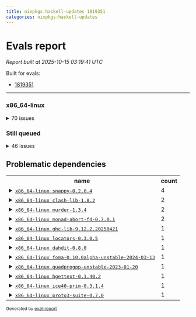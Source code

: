 ```yaml
---
title: nixpkgs:haskell-updates 1819351
categories: nixpkgs:haskell-updates
---
```

# Evals report

*Report built at 2025-10-15 03:19:41 UTC*

Built for evals:

  * [1819351](https://hydra.nixos.org/eval/1819351)

 * * * 

### x86_64-linux


<details><summary>70 issues</summary>
<table>
<thead><tr>
<th>job</th>
<th>status</th>
</tr></thead>
<tr>
<td>
<details><summary>
<tt><a href='https://hydra.nixos.org/build/309811245'>haskell.packages.ghc967.ghc-tags.x86_64-linux</a></tt>
</summary>
<ul>
<li>
<b>=> Failed</b> <tt>ghc-lib-9.12.2.20250421</tt> <br /> <a href='https://hydra.nixos.org/build/309811245/nixlog/111'>log</a>, <a href='https://hydra.nixos.org/build/309811245/nixlog/111/raw'>raw</a>, <a href='https://hydra.nixos.org/build/309811245/nixlog/111/tail'>tail</a>, <a href='https://hydra.nixos.org/build/309811216'>build 309811216</a>
</li>
</ul>
</details>
</td>
<td>Dependency failed</td>
</tr>
<tr>
<td>
<details><summary>
<tt><a href='https://hydra.nixos.org/build/309812372'>haskellPackages.blacktip.x86_64-linux</a></tt>
</summary>
<ul>
<li>
<b>=> Failed</b> <tt>locators-0.3.0.5</tt> <br /> <a href='https://hydra.nixos.org/build/309812372/nixlog/1'>log</a>, <a href='https://hydra.nixos.org/build/309812372/nixlog/1/raw'>raw</a>, <a href='https://hydra.nixos.org/build/309812372/nixlog/1/tail'>tail</a>, <a href='https://hydra.nixos.org/build/309815296'>build 309815296</a>
</li>
</ul>
</details>
</td>
<td>Dependency failed</td>
</tr>
<tr>
<td>
<details><summary>
<tt><a href='https://hydra.nixos.org/build/309812682'>haskellPackages.clash-ghc.x86_64-linux</a></tt>
</summary>
<ul>
<li>
<b>=> Failed</b> <tt>clash-lib-1.8.2</tt> <br /> <a href='https://hydra.nixos.org/build/309812682/nixlog/1'>log</a>, <a href='https://hydra.nixos.org/build/309812682/nixlog/1/raw'>raw</a>, <a href='https://hydra.nixos.org/build/309812682/nixlog/1/tail'>tail</a>, <a href='https://hydra.nixos.org/build/309812683'>build 309812683</a>
</li>
</ul>
</details>
</td>
<td>Dependency failed</td>
</tr>
<tr>
<td>
<details><summary>
<tt><a href='https://hydra.nixos.org/build/309812776'>haskellPackages.clash-shake.x86_64-linux</a></tt>
</summary>
<ul>
<li>
<b>=> Cached failure</b> <tt>clash-lib-1.8.2</tt> <br /> <a href='https://hydra.nixos.org/build/309812776/nixlog/1'>log</a>, <a href='https://hydra.nixos.org/build/309812776/nixlog/1/raw'>raw</a>, <a href='https://hydra.nixos.org/build/309812776/nixlog/1/tail'>tail</a>, <a href='https://hydra.nixos.org/build/309812683'>build 309812683</a>
</li>
</ul>
</details>
</td>
<td>Dependency failed</td>
</tr>
<tr>
<td>
<details><summary>
<tt><a href='https://hydra.nixos.org/build/309813022'>haskellPackages.dahdit-network.x86_64-linux</a></tt>
</summary>
<ul>
<li>
<b>=> Cached failure</b> <tt>dahdit-0.8.0</tt> <br /> <a href='https://hydra.nixos.org/build/309813022/nixlog/1'>log</a>, <a href='https://hydra.nixos.org/build/309813022/nixlog/1/raw'>raw</a>, <a href='https://hydra.nixos.org/build/309813022/nixlog/1/tail'>tail</a>, <a href='https://hydra.nixos.org/build/309813014'>build 309813014</a>
</li>
</ul>
</details>
</td>
<td>Dependency failed</td>
</tr>
<tr>
<td>
<details><summary>
<tt><a href='https://hydra.nixos.org/build/309813492'>haskellPackages.expand.x86_64-linux</a></tt>
</summary>
<ul>
<li>
<b>=> Cached failure</b> <tt>murder-1.3.4</tt> <br /> <a href='https://hydra.nixos.org/build/309813492/nixlog/1'>log</a>, <a href='https://hydra.nixos.org/build/309813492/nixlog/1/raw'>raw</a>, <a href='https://hydra.nixos.org/build/309813492/nixlog/1/tail'>tail</a>, <a href='https://hydra.nixos.org/build/309815678'>build 309815678</a>
</li>
</ul>
</details>
</td>
<td>Dependency failed</td>
</tr>
<tr>
<td>
<details><summary>
<tt><a href='https://hydra.nixos.org/build/309813611'>haskellPackages.foma.x86_64-linux</a></tt>
</summary>
<ul>
<li>
<b>=> Cached failure</b> <tt>foma-0.10.0alpha-unstable-2024-03-13</tt> <br /> <a href='https://hydra.nixos.org/build/309813611/nixlog/1'>log</a>, <a href='https://hydra.nixos.org/build/309813611/nixlog/1/raw'>raw</a>, <a href='https://hydra.nixos.org/build/309813611/nixlog/1/tail'>tail</a>, <a href='https://hydra.nixos.org/build/308976552'>build 308976552</a>
</li>
</ul>
</details>
</td>
<td>Dependency failed</td>
</tr>
<tr>
<td>
<details><summary>
<tt><a href='https://hydra.nixos.org/build/309814547'>haskellPackages.hmatrix-quadprogpp.x86_64-linux</a></tt>
</summary>
<ul>
<li>
<b>=> Cached failure</b> <tt>quadprogpp-unstable-2023-01-20</tt> <br /> <a href='https://hydra.nixos.org/build/309814547/nixlog/1'>log</a>, <a href='https://hydra.nixos.org/build/309814547/nixlog/1/raw'>raw</a>, <a href='https://hydra.nixos.org/build/309814547/nixlog/1/tail'>tail</a>, <a href='https://hydra.nixos.org/build/308951858'>build 308951858</a>
</li>
</ul>
</details>
</td>
<td>Dependency failed</td>
</tr>
<tr>
<td>
<details><summary>
<tt><a href='https://hydra.nixos.org/build/309815071'>haskellPackages.keera-hails-i18n.x86_64-linux</a></tt>
</summary>
<ul>
<li>
<b>=> Failed</b> <tt>hgettext-0.1.40.2</tt> <br /> <a href='https://hydra.nixos.org/build/309815071/nixlog/1'>log</a>, <a href='https://hydra.nixos.org/build/309815071/nixlog/1/raw'>raw</a>, <a href='https://hydra.nixos.org/build/309815071/nixlog/1/tail'>tail</a>, <a href='https://hydra.nixos.org/build/309814473'>build 309814473</a>
</li>
</ul>
</details>
</td>
<td>Dependency failed</td>
</tr>
<tr>
<td>
<details><summary>
<tt><a href='https://hydra.nixos.org/build/309815230'>haskellPackages.lifted-stm.x86_64-linux</a></tt>
</summary>
<ul>
<li>
<b>=> Cached failure</b> <tt>monad-abort-fd-0.7.0.1</tt> <br /> <a href='https://hydra.nixos.org/build/309815230/nixlog/1'>log</a>, <a href='https://hydra.nixos.org/build/309815230/nixlog/1/raw'>raw</a>, <a href='https://hydra.nixos.org/build/309815230/nixlog/1/tail'>tail</a>, <a href='https://hydra.nixos.org/build/309815545'>build 309815545</a>
</li>
</ul>
</details>
</td>
<td>Dependency failed</td>
</tr>
<tr>
<td>
<details><summary>
<tt><a href='https://hydra.nixos.org/build/309815267'>haskellPackages.lion.x86_64-linux</a></tt>
</summary>
<ul>
<li>
<b>=> Cached failure</b> <tt>ice40-prim-0.3.1.4</tt> <br /> <a href='https://hydra.nixos.org/build/309815267/nixlog/1'>log</a>, <a href='https://hydra.nixos.org/build/309815267/nixlog/1/raw'>raw</a>, <a href='https://hydra.nixos.org/build/309815267/nixlog/1/tail'>tail</a>, <a href='https://hydra.nixos.org/build/309814812'>build 309814812</a>
</li>
</ul>
</details>
</td>
<td>Dependency failed</td>
</tr>
<tr>
<td>
<details><summary>
<tt><a href='https://hydra.nixos.org/build/309815560'>haskellPackages.monad-finally.x86_64-linux</a></tt>
</summary>
<ul>
<li>
<b>=> Cached failure</b> <tt>monad-abort-fd-0.7.0.1</tt> <br /> <a href='https://hydra.nixos.org/build/309815560/nixlog/1'>log</a>, <a href='https://hydra.nixos.org/build/309815560/nixlog/1/raw'>raw</a>, <a href='https://hydra.nixos.org/build/309815560/nixlog/1/tail'>tail</a>, <a href='https://hydra.nixos.org/build/309815545'>build 309815545</a>
</li>
</ul>
</details>
</td>
<td>Dependency failed</td>
</tr>
<tr>
<td>
<details><summary>
<tt><a href='https://hydra.nixos.org/build/309815898'>haskellPackages.oberon0.x86_64-linux</a></tt>
</summary>
<ul>
<li>
<b>=> Failed</b> <tt>murder-1.3.4</tt> <br /> <a href='https://hydra.nixos.org/build/309815898/nixlog/1'>log</a>, <a href='https://hydra.nixos.org/build/309815898/nixlog/1/raw'>raw</a>, <a href='https://hydra.nixos.org/build/309815898/nixlog/1/tail'>tail</a>, <a href='https://hydra.nixos.org/build/309815678'>build 309815678</a>
</li>
</ul>
</details>
</td>
<td>Dependency failed</td>
</tr>
<tr>
<td>
<details><summary>
<tt><a href='https://hydra.nixos.org/build/309817108'>haskellPackages.snappy-framing.x86_64-linux</a></tt>
</summary>
<ul>
<li>
<b>=> Failed</b> <tt>snappy-0.2.0.4</tt> <br /> <a href='https://hydra.nixos.org/build/309817108/nixlog/1'>log</a>, <a href='https://hydra.nixos.org/build/309817108/nixlog/1/raw'>raw</a>, <a href='https://hydra.nixos.org/build/309817108/nixlog/1/tail'>tail</a>, <a href='https://hydra.nixos.org/build/309817105'>build 309817105</a>
</li>
</ul>
</details>
</td>
<td>Dependency failed</td>
</tr>
<tr>
<td>
<details><summary>
<tt><a href='https://hydra.nixos.org/build/309817117'>haskellPackages.snappy-lazy.x86_64-linux</a></tt>
</summary>
<ul>
<li>
<b>=> Cached failure</b> <tt>snappy-0.2.0.4</tt> <br /> <a href='https://hydra.nixos.org/build/309817117/nixlog/1'>log</a>, <a href='https://hydra.nixos.org/build/309817117/nixlog/1/raw'>raw</a>, <a href='https://hydra.nixos.org/build/309817117/nixlog/1/tail'>tail</a>, <a href='https://hydra.nixos.org/build/309817105'>build 309817105</a>
</li>
</ul>
</details>
</td>
<td>Dependency failed</td>
</tr>
<tr>
<td>
<details><summary>
<tt><a href='https://hydra.nixos.org/build/309817559'>haskellPackages.tensorflow-records-conduit.x86_64-linux</a></tt>
</summary>
<ul>
<li>
<b>=> Failed</b> <tt>snappy-0.2.0.4</tt> <br /> <a href='https://hydra.nixos.org/build/309817559/nixlog/1'>log</a>, <a href='https://hydra.nixos.org/build/309817559/nixlog/1/raw'>raw</a>, <a href='https://hydra.nixos.org/build/309817559/nixlog/1/tail'>tail</a>, <a href='https://hydra.nixos.org/build/309817105'>build 309817105</a>
</li>
</ul>
</details>
</td>
<td>Dependency failed</td>
</tr>
<tr>
<td>
<details><summary>
<tt><a href='https://hydra.nixos.org/build/309817514'>haskellPackages.tensorflow-records.x86_64-linux</a></tt>
</summary>
<ul>
<li>
<b>=> Failed</b> <tt>snappy-0.2.0.4</tt> <br /> <a href='https://hydra.nixos.org/build/309817514/nixlog/1'>log</a>, <a href='https://hydra.nixos.org/build/309817514/nixlog/1/raw'>raw</a>, <a href='https://hydra.nixos.org/build/309817514/nixlog/1/tail'>tail</a>, <a href='https://hydra.nixos.org/build/309817105'>build 309817105</a>
</li>
</ul>
</details>
</td>
<td>Dependency failed</td>
</tr>
<tr>
<td>
<details><summary>
<tt><a href='https://hydra.nixos.org/build/310117272'>maintained</a></tt>
</summary>
<ul>
<li>
<b>=> Failed</b> <tt>proto3-suite-0.7.0</tt> <br /> <a href='https://hydra.nixos.org/build/310117272/nixlog/1'>log</a>, <a href='https://hydra.nixos.org/build/310117272/nixlog/1/raw'>raw</a>, <a href='https://hydra.nixos.org/build/310117272/nixlog/1/tail'>tail</a>, <a href='https://hydra.nixos.org/build/310117246'>build 310117246</a>
</li>
</ul>
</details>
</td>
<td>Dependency failed</td>
</tr>
<tr>
<td>
<tt><a href='https://hydra.nixos.org/build/309811216'>haskell.packages.ghc967.ghc-lib.x86_64-linux</a></tt>
</td>
<td>Failed</td>
</tr>
<tr>
<td>
<tt><a href='https://hydra.nixos.org/build/309812262'>haskell.packages.ghc967.haskell-language-server.x86_64-linux</a></tt>
</td>
<td>Failed</td>
</tr>
<tr>
<td>
<tt><a href='https://hydra.nixos.org/build/309811242'>haskell.packages.ghc984.ghc-lib.x86_64-linux</a></tt>
</td>
<td>Failed</td>
</tr>
<tr>
<td>
<tt><a href='https://hydra.nixos.org/build/309812564'>haskell.packages.ghc984.haskell-language-server.x86_64-linux</a></tt>
</td>
<td>Failed</td>
</tr>
<tr>
<td>
<tt><a href='https://hydra.nixos.org/build/309811610'>haskellPackages.SyntaxMacros.x86_64-linux</a></tt>
</td>
<td>Failed</td>
</tr>
<tr>
<td>
<tt><a href='https://hydra.nixos.org/build/309811668'>haskellPackages.aes-gcm.x86_64-linux</a></tt>
</td>
<td>Failed</td>
</tr>
<tr>
<td>
<tt><a href='https://hydra.nixos.org/build/309811728'>haskellPackages.alpha.x86_64-linux</a></tt>
</td>
<td>Failed</td>
</tr>
<tr>
<td>
<tt><a href='https://hydra.nixos.org/build/309811755'>haskellPackages.amazonka-appconfigdata.x86_64-linux</a></tt>
</td>
<td>Failed</td>
</tr>
<tr>
<td>
<tt><a href='https://hydra.nixos.org/build/309812334'>haskellPackages.bindings-nettle.x86_64-linux</a></tt>
</td>
<td>Failed</td>
</tr>
<tr>
<td>
<tt><a href='https://hydra.nixos.org/build/309812724'>haskellPackages.calamity.x86_64-linux</a></tt>
</td>
<td>Failed</td>
</tr>
<tr>
<td>
<tt><a href='https://hydra.nixos.org/build/309812708'>haskellPackages.circuit-notation.x86_64-linux</a></tt>
</td>
<td>Failed</td>
</tr>
<tr>
<td>
<tt><a href='https://hydra.nixos.org/build/309812683'>haskellPackages.clash-lib.x86_64-linux</a></tt>
</td>
<td>Failed</td>
</tr>
<tr>
<td>
<tt><a href='https://hydra.nixos.org/build/309812703'>haskellPackages.clod.x86_64-linux</a></tt>
</td>
<td>Failed</td>
</tr>
<tr>
<td>
<tt><a href='https://hydra.nixos.org/build/310117221'>haskellPackages.convert-annotation.x86_64-linux</a></tt>
</td>
<td>Failed</td>
</tr>
<tr>
<td>
<tt><a href='https://hydra.nixos.org/build/309813014'>haskellPackages.dahdit.x86_64-linux</a></tt>
</td>
<td>Failed</td>
</tr>
<tr>
<td>
<tt><a href='https://hydra.nixos.org/build/309813054'>haskellPackages.data-foldapp.x86_64-linux</a></tt>
</td>
<td>Failed</td>
</tr>
<tr>
<td>
<tt><a href='https://hydra.nixos.org/build/309813043'>haskellPackages.data-list-zigzag.x86_64-linux</a></tt>
</td>
<td>Failed</td>
</tr>
<tr>
<td>
<tt><a href='https://hydra.nixos.org/build/309813202'>haskellPackages.derive-topdown.x86_64-linux</a></tt>
</td>
<td>Failed</td>
</tr>
<tr>
<td>
<tt><a href='https://hydra.nixos.org/build/309813391'>haskellPackages.engineering-units.x86_64-linux</a></tt>
</td>
<td>Failed</td>
</tr>
<tr>
<td>
<tt><a href='https://hydra.nixos.org/build/309813509'>haskellPackages.fastparser.x86_64-linux</a></tt>
</td>
<td>Failed</td>
</tr>
<tr>
<td>
<tt><a href='https://hydra.nixos.org/build/309813706'>haskellPackages.fxpak.x86_64-linux</a></tt>
</td>
<td>Failed</td>
</tr>
<tr>
<td>
<tt><a href='https://hydra.nixos.org/build/309814029'>haskellPackages.gmap.x86_64-linux</a></tt>
</td>
<td>Failed</td>
</tr>
<tr>
<td>
<tt><a href='https://hydra.nixos.org/build/310117233'>haskellPackages.haxl-amazonka.x86_64-linux</a></tt>
</td>
<td>Failed</td>
</tr>
<tr>
<td>
<tt><a href='https://hydra.nixos.org/build/310117231'>haskellPackages.haxl-facebook.x86_64-linux</a></tt>
</td>
<td>Failed</td>
</tr>
<tr>
<td>
<tt><a href='https://hydra.nixos.org/build/309814355'>haskellPackages.hbcd.x86_64-linux</a></tt>
</td>
<td>Failed</td>
</tr>
<tr>
<td>
<tt><a href='https://hydra.nixos.org/build/309814473'>haskellPackages.hgettext.x86_64-linux</a></tt>
</td>
<td>Failed</td>
</tr>
<tr>
<td>
<tt><a href='https://hydra.nixos.org/build/309814463'>haskellPackages.hint-nix.x86_64-linux</a></tt>
</td>
<td>Failed</td>
</tr>
<tr>
<td>
<tt><a href='https://hydra.nixos.org/build/309814812'>haskellPackages.ice40-prim.x86_64-linux</a></tt>
</td>
<td>Failed</td>
</tr>
<tr>
<td>
<tt><a href='https://hydra.nixos.org/build/309815009'>haskellPackages.json-rpc.x86_64-linux</a></tt>
</td>
<td>Failed</td>
</tr>
<tr>
<td>
<tt><a href='https://hydra.nixos.org/build/309815178'>haskellPackages.langchain-hs.x86_64-linux</a></tt>
</td>
<td>Failed</td>
</tr>
<tr>
<td>
<tt><a href='https://hydra.nixos.org/build/309815296'>haskellPackages.locators.x86_64-linux</a></tt>
</td>
<td>Failed</td>
</tr>
<tr>
<td>
<tt><a href='https://hydra.nixos.org/build/309815332'>haskellPackages.ltext.x86_64-linux</a></tt>
</td>
<td>Failed</td>
</tr>
<tr>
<td>
<tt><a href='https://hydra.nixos.org/build/309815545'>haskellPackages.monad-abort-fd.x86_64-linux</a></tt>
</td>
<td>Failed</td>
</tr>
<tr>
<td>
<tt><a href='https://hydra.nixos.org/build/309815678'>haskellPackages.murder.x86_64-linux</a></tt>
</td>
<td>Failed</td>
</tr>
<tr>
<td>
<tt><a href='https://hydra.nixos.org/build/309815729'>haskellPackages.nbparts.x86_64-linux</a></tt>
</td>
<td>Failed</td>
</tr>
<tr>
<td>
<tt><a href='https://hydra.nixos.org/build/309815905'>haskellPackages.ollama-holes-plugin.x86_64-linux</a></tt>
</td>
<td>Failed</td>
</tr>
<tr>
<td>
<tt><a href='https://hydra.nixos.org/build/310117246'>haskellPackages.proto3-suite.x86_64-linux</a></tt>
</td>
<td>Failed</td>
</tr>
<tr>
<td>
<tt><a href='https://hydra.nixos.org/build/309816655'>haskellPackages.reform-blaze.x86_64-linux</a></tt>
</td>
<td>Failed</td>
</tr>
<tr>
<td>
<tt><a href='https://hydra.nixos.org/build/309816727'>haskellPackages.robin-hood-profit.x86_64-linux</a></tt>
</td>
<td>Failed</td>
</tr>
<tr>
<td>
<tt><a href='https://hydra.nixos.org/build/309816799'>haskellPackages.roboservant.x86_64-linux</a></tt>
</td>
<td>Failed</td>
</tr>
<tr>
<td>
<tt><a href='https://hydra.nixos.org/build/309816856'>haskellPackages.sasha.x86_64-linux</a></tt>
</td>
<td>Failed</td>
</tr>
<tr>
<td>
<tt><a href='https://hydra.nixos.org/build/309817105'>haskellPackages.snappy.x86_64-linux</a></tt>
</td>
<td>Failed</td>
</tr>
<tr>
<td>
<tt><a href='https://hydra.nixos.org/build/309817187'>haskellPackages.sqlite-easy.x86_64-linux</a></tt>
</td>
<td>Failed</td>
</tr>
<tr>
<td>
<tt><a href='https://hydra.nixos.org/build/309817285'>haskellPackages.streamly-filepath.x86_64-linux</a></tt>
</td>
<td>Failed</td>
</tr>
<tr>
<td>
<tt><a href='https://hydra.nixos.org/build/309817498'>haskellPackages.telegram-bot-simple.x86_64-linux</a></tt>
</td>
<td>Failed</td>
</tr>
<tr>
<td>
<tt><a href='https://hydra.nixos.org/build/309817674'>haskellPackages.timeout-snooze.x86_64-linux</a></tt>
</td>
<td>Failed</td>
</tr>
<tr>
<td>
<tt><a href='https://hydra.nixos.org/build/309817848'>haskellPackages.typed-gui.x86_64-linux</a></tt>
</td>
<td>Failed</td>
</tr>
<tr>
<td>
<tt><a href='https://hydra.nixos.org/build/309818122'>haskellPackages.warp-tls-simple.x86_64-linux</a></tt>
</td>
<td>Failed</td>
</tr>
<tr>
<td>
<tt><a href='https://hydra.nixos.org/build/309818237'>haskellPackages.winio.x86_64-linux</a></tt>
</td>
<td>Failed</td>
</tr>
<tr>
<td>
<tt><a href='https://hydra.nixos.org/build/309818284'>haskellPackages.yabi.x86_64-linux</a></tt>
</td>
<td>Failed</td>
</tr>
<tr>
<td>
<tt><a href='https://hydra.nixos.org/build/309812431'>haskellPackages.boomwhacker.x86_64-linux</a></tt>
</td>
<td>Timed out</td>
</tr>
<tr>
<td>
<tt><a href='https://hydra.nixos.org/build/309815476'>haskellPackages.midi.x86_64-linux</a></tt>
</td>
<td>Timed out</td>
</tr>
</table>
</details>


### Still queued


<details><summary>46 issues</summary>
<table>
<thead><tr>
<th>job</th>
<th>status</th>
<th>platform</th>
</tr></thead>
<tr>
<td>
<tt><a href='https://hydra.nixos.org/build/310117204'>agdaPackages.agdarsec.x86_64-linux</a></tt>
</td>
<td>Queued</td>
<th>x86_64-linux</th>
</tr>
<tr>
<td>
<tt><a href='https://hydra.nixos.org/build/310117205'>codd.x86_64-linux</a></tt>
</td>
<td>Queued</td>
<th>x86_64-linux</th>
</tr>
<tr>
<td>
<tt><a href='https://hydra.nixos.org/build/310117206'>echidna.x86_64-linux</a></tt>
</td>
<td>Queued</td>
<th>x86_64-linux</th>
</tr>
<tr>
<td>
<tt><a href='https://hydra.nixos.org/build/310117208'>haskellPackages.H.x86_64-linux</a></tt>
</td>
<td>Queued</td>
<th>x86_64-linux</th>
</tr>
<tr>
<td>
<tt><a href='https://hydra.nixos.org/build/310117211'>haskellPackages.aeson-combinators.x86_64-linux</a></tt>
</td>
<td>Queued</td>
<th>x86_64-linux</th>
</tr>
<tr>
<td>
<tt><a href='https://hydra.nixos.org/build/310117212'>haskellPackages.avl-static.x86_64-linux</a></tt>
</td>
<td>Queued</td>
<th>x86_64-linux</th>
</tr>
<tr>
<td>
<tt><a href='https://hydra.nixos.org/build/310117214'>haskellPackages.beam-large-records.x86_64-linux</a></tt>
</td>
<td>Queued</td>
<th>x86_64-linux</th>
</tr>
<tr>
<td>
<tt><a href='https://hydra.nixos.org/build/310117213'>haskellPackages.bindings-directfb.x86_64-linux</a></tt>
</td>
<td>Queued</td>
<th>x86_64-linux</th>
</tr>
<tr>
<td>
<tt><a href='https://hydra.nixos.org/build/310117216'>haskellPackages.cabal-macosx.x86_64-linux</a></tt>
</td>
<td>Queued</td>
<th>x86_64-linux</th>
</tr>
<tr>
<td>
<tt><a href='https://hydra.nixos.org/build/310117218'>haskellPackages.clickhouse-haskell.x86_64-linux</a></tt>
</td>
<td>Queued</td>
<th>x86_64-linux</th>
</tr>
<tr>
<td>
<tt><a href='https://hydra.nixos.org/build/310117220'>haskellPackages.consumers-metrics-prometheus.x86_64-linux</a></tt>
</td>
<td>Queued</td>
<th>x86_64-linux</th>
</tr>
<tr>
<td>
<tt><a href='https://hydra.nixos.org/build/310117219'>haskellPackages.consumers.x86_64-linux</a></tt>
</td>
<td>Queued</td>
<th>x86_64-linux</th>
</tr>
<tr>
<td>
<tt><a href='https://hydra.nixos.org/build/310117222'>haskellPackages.ema.x86_64-linux</a></tt>
</td>
<td>Queued</td>
<th>x86_64-linux</th>
</tr>
<tr>
<td>
<tt><a href='https://hydra.nixos.org/build/310117223'>haskellPackages.finite.x86_64-linux</a></tt>
</td>
<td>Queued</td>
<th>x86_64-linux</th>
</tr>
<tr>
<td>
<tt><a href='https://hydra.nixos.org/build/310117225'>haskellPackages.gi-nm.x86_64-linux</a></tt>
</td>
<td>Queued</td>
<th>x86_64-linux</th>
</tr>
<tr>
<td>
<tt><a href='https://hydra.nixos.org/build/310117228'>haskellPackages.haggle.x86_64-linux</a></tt>
</td>
<td>Queued</td>
<th>x86_64-linux</th>
</tr>
<tr>
<td>
<tt><a href='https://hydra.nixos.org/build/310117229'>haskellPackages.haskell-igraph.x86_64-linux</a></tt>
</td>
<td>Queued</td>
<th>x86_64-linux</th>
</tr>
<tr>
<td>
<tt><a href='https://hydra.nixos.org/build/310117235'>haskellPackages.hgdal.x86_64-linux</a></tt>
</td>
<td>Queued</td>
<th>x86_64-linux</th>
</tr>
<tr>
<td>
<tt><a href='https://hydra.nixos.org/build/310117234'>haskellPackages.hledger-flow.x86_64-linux</a></tt>
</td>
<td>Queued</td>
<th>x86_64-linux</th>
</tr>
<tr>
<td>
<tt><a href='https://hydra.nixos.org/build/310117236'>haskellPackages.hnix-store-db.x86_64-linux</a></tt>
</td>
<td>Queued</td>
<th>x86_64-linux</th>
</tr>
<tr>
<td>
<tt><a href='https://hydra.nixos.org/build/310117238'>haskellPackages.hpqtypes-extras.x86_64-linux</a></tt>
</td>
<td>Queued</td>
<th>x86_64-linux</th>
</tr>
<tr>
<td>
<tt><a href='https://hydra.nixos.org/build/310117243'>haskellPackages.log-postgres.x86_64-linux</a></tt>
</td>
<td>Queued</td>
<th>x86_64-linux</th>
</tr>
<tr>
<td>
<tt><a href='https://hydra.nixos.org/build/310117244'>haskellPackages.log.x86_64-linux</a></tt>
</td>
<td>Queued</td>
<th>x86_64-linux</th>
</tr>
<tr>
<td>
<tt><a href='https://hydra.nixos.org/build/310117245'>haskellPackages.mason.x86_64-linux</a></tt>
</td>
<td>Queued</td>
<th>x86_64-linux</th>
</tr>
<tr>
<td>
<tt><a href='https://hydra.nixos.org/build/310117247'>haskellPackages.rediscaching-haxl.x86_64-linux</a></tt>
</td>
<td>Queued</td>
<th>x86_64-linux</th>
</tr>
<tr>
<td>
<tt><a href='https://hydra.nixos.org/build/310117248'>haskellPackages.regex-pcre2.x86_64-linux</a></tt>
</td>
<td>Queued</td>
<th>x86_64-linux</th>
</tr>
<tr>
<td>
<tt><a href='https://hydra.nixos.org/build/310117249'>haskellPackages.relocant.x86_64-linux</a></tt>
</td>
<td>Queued</td>
<th>x86_64-linux</th>
</tr>
<tr>
<td>
<tt><a href='https://hydra.nixos.org/build/310117250'>haskellPackages.scotty-haxl.x86_64-linux</a></tt>
</td>
<td>Queued</td>
<th>x86_64-linux</th>
</tr>
<tr>
<td>
<tt><a href='https://hydra.nixos.org/build/310117251'>haskellPackages.servant-haxl-client.x86_64-linux</a></tt>
</td>
<td>Queued</td>
<th>x86_64-linux</th>
</tr>
<tr>
<td>
<tt><a href='https://hydra.nixos.org/build/310117252'>haskellPackages.xnobar.x86_64-linux</a></tt>
</td>
<td>Queued</td>
<th>x86_64-linux</th>
</tr>
<tr>
<td>
<tt><a href='https://hydra.nixos.org/build/310117207'>hci.x86_64-linux</a></tt>
</td>
<td>Queued</td>
<th>x86_64-linux</th>
</tr>
<tr>
<td>
<tt><a href='https://hydra.nixos.org/build/310117253'>hercules-ci-agent.x86_64-linux</a></tt>
</td>
<td>Queued</td>
<th>x86_64-linux</th>
</tr>
<tr>
<td>
<tt><a href='https://hydra.nixos.org/build/310117258'>nixosTests.agda.x86_64-linux</a></tt>
</td>
<td>Queued</td>
<th>x86_64-linux</th>
</tr>
<tr>
<td>
<tt><a href='https://hydra.nixos.org/build/310117259'>nixosTests.kmonad.x86_64-linux</a></tt>
</td>
<td>Queued</td>
<th>x86_64-linux</th>
</tr>
<tr>
<td>
<tt><a href='https://hydra.nixos.org/build/310117256'>pkgsCross.ghcjs.haskell.packages.ghc912.hello.x86_64-linux</a></tt>
</td>
<td>Queued</td>
<th>x86_64-linux</th>
</tr>
<tr>
<td>
<tt><a href='https://hydra.nixos.org/build/310117257'>pkgsCross.ghcjs.haskell.packages.ghc912.microlens.x86_64-linux</a></tt>
</td>
<td>Queued</td>
<th>x86_64-linux</th>
</tr>
<tr>
<td>
<tt><a href='https://hydra.nixos.org/build/310117268'>pkgsCross.ghcjs.haskell.packages.ghc912.reflex-dom.x86_64-linux</a></tt>
</td>
<td>Queued</td>
<th>x86_64-linux</th>
</tr>
<tr>
<td>
<tt><a href='https://hydra.nixos.org/build/310117255'>pkgsCross.ghcjs.haskell.packages.ghcHEAD.ghc.x86_64-linux</a></tt>
</td>
<td>Queued</td>
<th>x86_64-linux</th>
</tr>
<tr>
<td>
<tt><a href='https://hydra.nixos.org/build/310117261'>pkgsCross.ghcjs.haskell.packages.ghcHEAD.hello.x86_64-linux</a></tt>
</td>
<td>Queued</td>
<th>x86_64-linux</th>
</tr>
<tr>
<td>
<tt><a href='https://hydra.nixos.org/build/310117262'>pkgsCross.ghcjs.haskell.packages.ghcHEAD.microlens.x86_64-linux</a></tt>
</td>
<td>Queued</td>
<th>x86_64-linux</th>
</tr>
<tr>
<td>
<tt><a href='https://hydra.nixos.org/build/310117260'>pkgsCross.ghcjs.haskellPackages.ghc.x86_64-linux</a></tt>
</td>
<td>Queued</td>
<th>x86_64-linux</th>
</tr>
<tr>
<td>
<tt><a href='https://hydra.nixos.org/build/310117263'>pkgsCross.ghcjs.haskellPackages.hello.x86_64-linux</a></tt>
</td>
<td>Queued</td>
<th>x86_64-linux</th>
</tr>
<tr>
<td>
<tt><a href='https://hydra.nixos.org/build/310117264'>pkgsCross.ghcjs.haskellPackages.microlens.x86_64-linux</a></tt>
</td>
<td>Queued</td>
<th>x86_64-linux</th>
</tr>
<tr>
<td>
<tt><a href='https://hydra.nixos.org/build/310117271'>tamarin-prover.x86_64-linux</a></tt>
</td>
<td>Queued</td>
<th>x86_64-linux</th>
</tr>
<tr>
<td>
<tt><a href='https://hydra.nixos.org/build/310117269'>tests.haskell.cabalSdist.assumptionLocalHasDirectReference.x86_64-linux</a></tt>
</td>
<td>Queued</td>
<th>x86_64-linux</th>
</tr>
<tr>
<td>
<tt><a href='https://hydra.nixos.org/build/310117270'>tests.haskell.cabalSdist.localHasNoDirectReference.x86_64-linux</a></tt>
</td>
<td>Queued</td>
<th>x86_64-linux</th>
</tr>
</table>
</details>

## Problematic dependencies

<table>
<tr>
<th>name</th><th>count</th>
</tr>
<tr>
<td>
<details><summary><tt><a href='https://hydra.nixos.org/build/309817105'>x86_64-linux snappy-0.2.0.4</a></tt></summary>
<ul>
<li>haskellPackages.snappy-framing.x86_64-linux</li>
<li>haskellPackages.snappy-lazy.x86_64-linux</li>
<li>haskellPackages.tensorflow-records-conduit.x86_64-linux</li>
<li>haskellPackages.tensorflow-records.x86_64-linux</li>
</ul>
</details>
</td>
<td>4</td>
</tr>
<tr>
<td>
<details><summary><tt><a href='https://hydra.nixos.org/build/309812683'>x86_64-linux clash-lib-1.8.2</a></tt></summary>
<ul>
<li>haskellPackages.clash-ghc.x86_64-linux</li>
<li>haskellPackages.clash-shake.x86_64-linux</li>
</ul>
</details>
</td>
<td>2</td>
</tr>
<tr>
<td>
<details><summary><tt><a href='https://hydra.nixos.org/build/309815678'>x86_64-linux murder-1.3.4</a></tt></summary>
<ul>
<li>haskellPackages.expand.x86_64-linux</li>
<li>haskellPackages.oberon0.x86_64-linux</li>
</ul>
</details>
</td>
<td>2</td>
</tr>
<tr>
<td>
<details><summary><tt><a href='https://hydra.nixos.org/build/309815545'>x86_64-linux monad-abort-fd-0.7.0.1</a></tt></summary>
<ul>
<li>haskellPackages.lifted-stm.x86_64-linux</li>
<li>haskellPackages.monad-finally.x86_64-linux</li>
</ul>
</details>
</td>
<td>2</td>
</tr>
<tr>
<td>
<details><summary><tt><a href='https://hydra.nixos.org/build/309811216'>x86_64-linux ghc-lib-9.12.2.20250421</a></tt></summary>
<ul>
<li>haskell.packages.ghc967.ghc-tags.x86_64-linux</li>
</ul>
</details>
</td>
<td>1</td>
</tr>
<tr>
<td>
<details><summary><tt><a href='https://hydra.nixos.org/build/309815296'>x86_64-linux locators-0.3.0.5</a></tt></summary>
<ul>
<li>haskellPackages.blacktip.x86_64-linux</li>
</ul>
</details>
</td>
<td>1</td>
</tr>
<tr>
<td>
<details><summary><tt><a href='https://hydra.nixos.org/build/309813014'>x86_64-linux dahdit-0.8.0</a></tt></summary>
<ul>
<li>haskellPackages.dahdit-network.x86_64-linux</li>
</ul>
</details>
</td>
<td>1</td>
</tr>
<tr>
<td>
<details><summary><tt><a href='https://hydra.nixos.org/build/308976552'>x86_64-linux foma-0.10.0alpha-unstable-2024-03-13</a></tt></summary>
<ul>
<li>haskellPackages.foma.x86_64-linux</li>
</ul>
</details>
</td>
<td>1</td>
</tr>
<tr>
<td>
<details><summary><tt><a href='https://hydra.nixos.org/build/308951858'>x86_64-linux quadprogpp-unstable-2023-01-20</a></tt></summary>
<ul>
<li>haskellPackages.hmatrix-quadprogpp.x86_64-linux</li>
</ul>
</details>
</td>
<td>1</td>
</tr>
<tr>
<td>
<details><summary><tt><a href='https://hydra.nixos.org/build/309814473'>x86_64-linux hgettext-0.1.40.2</a></tt></summary>
<ul>
<li>haskellPackages.keera-hails-i18n.x86_64-linux</li>
</ul>
</details>
</td>
<td>1</td>
</tr>
<tr>
<td>
<details><summary><tt><a href='https://hydra.nixos.org/build/309814812'>x86_64-linux ice40-prim-0.3.1.4</a></tt></summary>
<ul>
<li>haskellPackages.lion.x86_64-linux</li>
</ul>
</details>
</td>
<td>1</td>
</tr>
<tr>
<td>
<details><summary><tt><a href='https://hydra.nixos.org/build/310117246'>x86_64-linux proto3-suite-0.7.0</a></tt></summary>
<ul>
<li>maintained</li>
</ul>
</details>
</td>
<td>1</td>
</tr>
</table>

<sup>Generated by [eval-report](https://github.com/nix-community/nix-review-tools/blob/master/eval-report)</sup>

